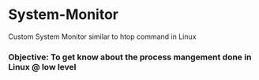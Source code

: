 # System-Monitor
Custom System Monitor similar to htop command in Linux

### Objective: To get know about the process mangement done in Linux @ low level

